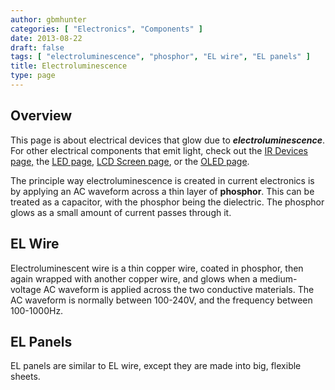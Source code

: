 ```yaml
---
author: gbmhunter
categories: [ "Electronics", "Components" ]
date: 2013-08-22
draft: false
tags: [ "electroluminescence", "phosphor", "EL wire", "EL panels" ]
title: Electroluminescence
type: page
---
```


## Overview

This page is about electrical devices that glow due to _**electroluminescence**_. For other electrical components that emit light, check out the [IR Devices page,](/electronics/components/ir-devices) the [LED page](/electronics/components/diodes/leds), [LCD Screen page](/electronics/components/lcd-screens), or the [OLED page](/electronics/components/oled-screens).

The principle way electroluminescence is created in current electronics is by applying an AC waveform across a thin layer of **phosphor**. This can be treated as a capacitor, with the phosphor being the dielectric. The phosphor glows as a small amount of  current passes through it.

## EL Wire

Electroluminescent wire is a thin copper wire, coated in phosphor, then again wrapped with another copper wire, and glows when a medium-voltage AC waveform is applied across the two conductive materials. The AC waveform is normally between 100-240V, and the frequency between 100-1000Hz.

## EL Panels

EL panels are similar to EL wire, except they are made into big, flexible sheets.
